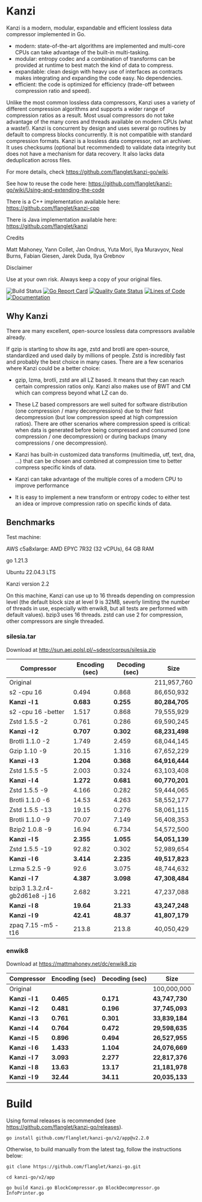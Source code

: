 # Kanzi


Kanzi is a modern, modular, expandable and efficient lossless data compressor implemented in Go.

* modern: state-of-the-art algorithms are implemented and multi-core CPUs can take advantage of the built-in multi-tasking.
* modular: entropy codec and a combination of transforms can be provided at runtime to best match the kind of data to compress.
* expandable: clean design with heavy use of interfaces as contracts makes integrating and expanding the code easy. No dependencies.
* efficient: the code is optimized for efficiency (trade-off between compression ratio and speed).

Unlike the most common lossless data compressors, Kanzi uses a variety of different compression algorithms and supports a wider range of compression ratios as a result. Most usual compressors do not take advantage of the many cores and threads available on modern CPUs (what a waste!). Kanzi is concurrent by design and uses several go routines by default to compress blocks concurrently. It is not compatible with standard compression formats. Kanzi is a lossless data compressor, not an archiver. It uses checksums (optional but recommended) to validate data integrity but does not have a mechanism for data recovery. It also lacks data deduplication across files.

For more details, check https://github.com/flanglet/kanzi-go/wiki.

See how to reuse the code here: https://github.com/flanglet/kanzi-go/wiki/Using-and-extending-the-code

There is a C++ implementation available here: https://github.com/flanglet/kanzi-cpp

There is Java implementation available here: https://github.com/flanglet/kanzi


Credits

Matt Mahoney,
Yann Collet,
Jan Ondrus,
Yuta Mori,
Ilya Muravyov,
Neal Burns,
Fabian Giesen,
Jarek Duda,
Ilya Grebnov

Disclaimer

Use at your own risk. Always keep a copy of your original files.


![Build Status](https://github.com/flanglet/kanzi-go/actions/workflows/go.yml/badge.svg)
[![Go Report Card](https://goreportcard.com/badge/github.com/flanglet/kanzi-go/v2)](https://goreportcard.com/report/github.com/flanglet/kanzi-go/v2)
[![Quality Gate Status](https://sonarcloud.io/api/project_badges/measure?project=flanglet_kanzi-go&metric=alert_status)](https://sonarcloud.io/summary/new_code?id=flanglet_kanzi-go)
[![Lines of Code](https://sonarcloud.io/api/project_badges/measure?project=flanglet_kanzi-go&metric=ncloc)](https://sonarcloud.io/summary/new_code?id=flanglet_kanzi-go)
[![Documentation](https://godoc.org/github.com/flanglet/kanzi-go?status.svg)](http://godoc.org/github.com/flanglet/kanzi-go/v2)


## Why Kanzi

There are many excellent, open-source lossless data compressors available already.

If gzip is starting to show its age, zstd and brotli are open-source, standardized and used
daily by millions of people. Zstd is incredibly fast and probably the best choice in many cases.
There are a few scenarios where Kanzi could be a better choice:

- gzip, lzma, brotli, zstd are all LZ based. It means that they can reach certain compression
ratios only. Kanzi also makes use of BWT and CM which can compress beyond what LZ can do.

- These LZ based compressors are well suited for software distribution (one compression / many decompressions)
due to their fast decompression (but low compression speed at high compression ratios). 
There are other scenarios where compression speed is critical: when data is generated before being compressed and consumed
(one compression / one decompression) or during backups (many compressions / one decompression).

- Kanzi has built-in customized data transforms (multimedia, utf, text, dna, ...) that can be chosen and combined 
at compression time to better compress specific kinds of data.

- Kanzi can take advantage of the multiple cores of a modern CPU to improve performance

- It is easy to implement a new transform or entropy codec to either test an idea or improve
compression ratio on specific kinds of data.



## Benchmarks

Test machine:

AWS c5a8xlarge: AMD EPYC 7R32 (32 vCPUs), 64 GB RAM

go 1.21.3

Ubuntu 22.04.3 LTS

Kanzi version 2.2 

On this machine, Kanzi can use up to 16 threads depending on compression level
(the default block size at level 9 is 32MB, severly limiting the number of threads
in use, especially with enwik8, but all tests are performed with default values).
bzip3 uses 16 threads. zstd can use 2 for compression, other compressors
are single threaded.


### silesia.tar

Download at http://sun.aei.polsl.pl/~sdeor/corpus/silesia.zip

|        Compressor               | Encoding (sec)  | Decoding (sec)  |    Size          |
|---------------------------------|-----------------|-----------------|------------------|
|Original     	                  |                 |                 |   211,957,760    |
|s2 -cpu 16   	                  |       0.494     |      0.868      |    86,650,932    |
|**Kanzi -l 1**                   |   	**0.683**   |    **0.255**    |  **80,284,705**  |
|s2 -cpu 16 -better  	            |       1.517     |      0.868      |    79,555,929    |
|Zstd 1.5.5 -2                    |	      0.761     |      0.286      |    69,590,245    |
|**Kanzi -l 2**                   |   	**0.707**   |    **0.302**    |  **68,231,498**  |
|Brotli 1.1.0 -2                  |       1.749     |      2.459      |    68,044,145    |
|Gzip 1.10 -9                     |      20.15      |      1.316      |    67,652,229    |
|**Kanzi -l 3**                   |   	**1.204**   |    **0.368**    |  **64,916,444**  |
|Zstd 1.5.5 -5                    |	      2.003     |      0.324      |    63,103,408    |
|**Kanzi -l 4**                   |   	**1.272**   |    **0.681**    |  **60,770,201**  |
|Zstd 1.5.5 -9                    |	      4.166     |      0.282      |    59,444,065    |
|Brotli 1.1.0 -6                  |      14.53      |      4.263      |    58,552,177    |
|Zstd 1.5.5 -13                   |	     19.15      |      0.276      |    58,061,115    |
|Brotli 1.1.0 -9                  |      70.07      |      7.149      |    56,408,353    |
|Bzip2 1.0.8 -9	                  |      16.94      |      6.734      |    54,572,500    |
|**Kanzi -l 5**                   |   	**2.355**   |    **1.055**    |  **54,051,139**  |
|Zstd 1.5.5 -19                   |	     92.82      |      0.302      |    52,989,654    |
|**Kanzi -l 6**                   |   	**3.414**   |    **2.235**    |  **49,517,823**  |
|Lzma 5.2.5 -9                    |      92.6       |      3.075      |    48,744,632    |
|**Kanzi -l 7**                   |   	**4.387**   |    **3.098**    |  **47,308,484**  |
|bzip3 1.3.2.r4-gb2d61e8 -j 16    |       2.682     |      3.221      |    47,237,088    |
|**Kanzi -l 8**                   |    **19.64**    |   **21.33**     |  **43,247,248**  |
|**Kanzi -l 9**                   |    **42.41**    |   **48.37**     |  **41,807,179**  |
|zpaq 7.15 -m5 -t16               |     213.8       |    213.8        |    40,050,429    |



### enwik8

Download at https://mattmahoney.net/dc/enwik8.zip

|      Compressor        | Encoding (sec)   | Decoding (sec)   |    Size          |
|------------------------|------------------|------------------|------------------|
|Original                |                  |                  |   100,000,000    |
|**Kanzi -l 1**          |     **0.465**    |    **0.171**     |  **43,747,730**  |
|**Kanzi -l 2**          |     **0.481**    |    **0.196**     |  **37,745,093**  |
|**Kanzi -l 3**          |     **0.761**    |    **0.301**     |  **33,839,184**  |
|**Kanzi -l 4**          |	   **0.764**    |    **0.472**     |  **29,598,635**  |
|**Kanzi -l 5**          |	   **0.896**    |    **0.494**     |  **26,527,955**  |
|**Kanzi -l 6**          |	   **1.433**    |    **1.104**     |  **24,076,669**  |
|**Kanzi -l 7**          |     **3.093**    |    **2.277**     |  **22,817,376**  |
|**Kanzi -l 8**          |	  **13.63**     |   **13.17**      |  **21,181,978**  |
|**Kanzi -l 9**          |	  **32.44**     |   **34.11**      |  **20,035,133**  |




# Build

Using formal releases is recommended (see https://github.com/flanglet/kanzi-go/releases).
```
go install github.com/flanglet/kanzi-go/v2/app@v2.2.0
```

Otherwise, to build manually from the latest tag, follow the instructions below:

```
git clone https://github.com/flanglet/kanzi-go.git

cd kanzi-go/v2/app

go build Kanzi.go BlockCompressor.go BlockDecompressor.go InfoPrinter.go
```

